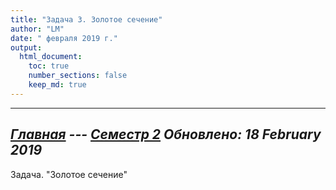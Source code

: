 ```yaml
---
title: "Задача 3. Золотое сечение"
author: "LM"
date: " февраля 2019 г."
output: 
  html_document:
    toc: true
    number_sections: false
    keep_md: true
---
```

----------------------
*[Главная](http://leonovmx.github.io/info/index.html) --- [Семестр 2](./index/html)*
*Обновлено: 18 February 2019*
----------------------

Задача. "Золотое сечение"


